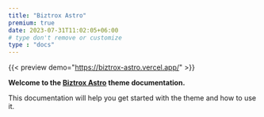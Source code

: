 ```yaml
---
title: "Biztrox Astro"
premium: true
date: 2023-07-31T11:02:05+06:00 
# type don't remove or customize
type : "docs"
---
```


{{< preview demo="https://biztrox-astro.vercel.app/" >}}


**Welcome to the [Biztrox Astro](https://themefisher.com/products/biztrox-astro/) theme documentation.**

This documentation will help you get started with the theme and how to use it. 